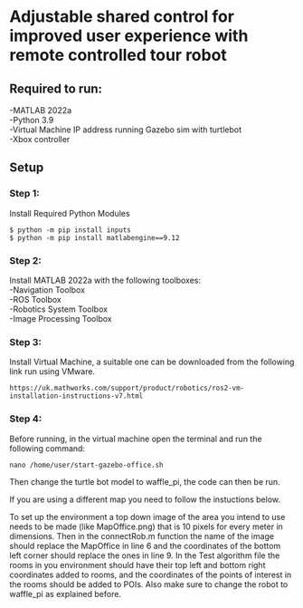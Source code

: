 # Adjustable shared control for improved user experience with remote controlled tour robot 

## Required to run:  
-MATLAB 2022a  
-Python 3.9  
-Virtual Machine IP address running Gazebo sim with turtlebot  
-Xbox controller  

## Setup
### Step 1: 
Install Required Python Modules
```
$ python -m pip install inputs
$ python -m pip install matlabengine==9.12
```
### Step 2:
Install MATLAB 2022a with the following toolboxes:  
-Navigation Toolbox   
-ROS Toolbox  
-Robotics System Toolbox   
-Image Processing Toolbox   

### Step 3:
Install Virtual Machine, a suitable one can be downloaded from the following link run using VMware.
```
https://uk.mathworks.com/support/product/robotics/ros2-vm-installation-instructions-v7.html
```

### Step 4:  
Before running, in the virtual machine open the terminal and run the following command:  
```
nano /home/user/start-gazebo-office.sh
```
Then change the turtle bot model to waffle_pi, the code can then be run.

If you are using a different map you need to follow the instuctions below.  

To set up the environment a top down image of the area you intend to use needs to be made (like MapOffice.png) that is 10 pixels for every meter in dimensions. Then in the connectRob.m function the name of the image should replace the MapOffice in line 6 and the coordinates of the bottom left corner should replace the ones in line 9.
In the Test algorithm file the rooms in you environment should have their top left and bottom right coordinates added to rooms, and the coordinates of the points of interest in the rooms should be added to POIs. Also make sure to change the robot to waffle_pi as explained before.
